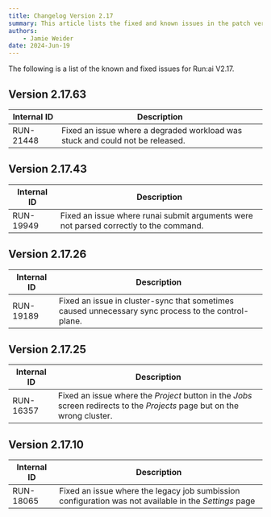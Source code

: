 ```yaml
---
title: Changelog Version 2.17
summary: This article lists the fixed and known issues in the patch versions as well as additional new features that were added in each patch version.
authors:
    - Jamie Weider
date: 2024-Jun-19
---
```


The following is a list of the known and fixed issues for Run:ai V2.17.

## Version 2.17.63

| Internal ID | Description |
|--|--|
| RUN-21448 | Fixed an issue where a degraded workload was stuck and could not be released. |

## Version 2.17.43

| Internal ID | Description |
|--|--|
| RUN-19949 | Fixed an issue where runai submit arguments were not parsed correctly to the command. |

## Version 2.17.26

| Internal ID | Description |
|--|--|
| RUN-19189 | Fixed an issue in cluster-sync that sometimes caused unnecessary sync process to the control-plane. |

## Version 2.17.25

| Internal ID | Description |
|--|--|
| RUN-16357 | Fixed an issue where the *Project* button in the *Jobs* screen redirects to the *Projects* page but on the wrong cluster. |


## Version 2.17.10

| Internal ID | Description |
|--|--|
| RUN-18065 | Fixed an issue where the legacy job sumbission configuration was not available in the *Settings* page |
